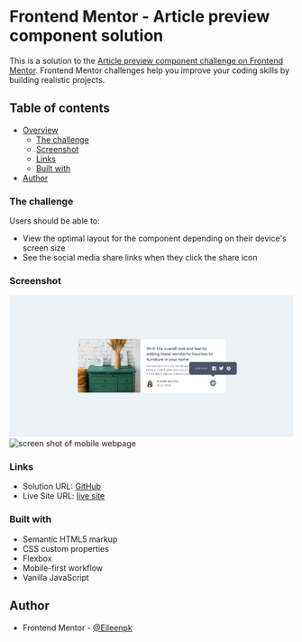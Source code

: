 # Frontend Mentor - Article preview component solution

This is a solution to the [Article preview component challenge on Frontend Mentor](https://www.frontendmentor.io/challenges/article-preview-component-dYBN_pYFT). Frontend Mentor challenges help you improve your coding skills by building realistic projects. 

## Table of contents

- [Overview](#overview)
  - [The challenge](#the-challenge)
  - [Screenshot](#screenshot)
  - [Links](#links)
  - [Built with](#built-with)
- [Author](#author)


### The challenge

Users should be able to:

- View the optimal layout for the component depending on their device's screen size
- See the social media share links when they click the share icon

### Screenshot

![screen shot of full screen webpage](https://github.com/Eileenpk/article-preview-component/blob/main/images/Screenshot-full-website.png)
![screen shot of mobile webpage](https://github.com/Eileenpk/article-preview-component/blob/main/images/Screenshot-mobile.png)
### Links

- Solution URL: [GitHub](https://github.com/Eileenpk/article-preview-component)
- Live Site URL: [live site]( https://eileenpk.github.io/article-preview-component/)

### Built with

- Semantic HTML5 markup
- CSS custom properties
- Flexbox
- Mobile-first workflow
- Vanilla JavaScript

## Author

- Frontend Mentor - [@Eileenpk](https://www.frontendmentor.io/profile/Eileenpk)

